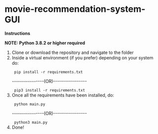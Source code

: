 # movie-recommendation-system-GUI
<b> Instructions </b>

<b> NOTE: Python 3.8.2 or higher required </b>

<ol> 

<li> Clone or download the repository and navigate to the folder </li>
<li> Inside a virtual environment (if you prefer) depending on your system do:

<code> pip install -r requirements.txt </code>
<p> ----------------(OR)----------------- </p>
<code> pip3 install -r requirements.txt </code> </li>
 
<li> Once all the requirements have been installed, do:

<code> python main.py </code>
<p> ----------------(OR)----------------- </p>
<code> python3 main.py </code> </li>

<li> Done! </li>

</ol>



